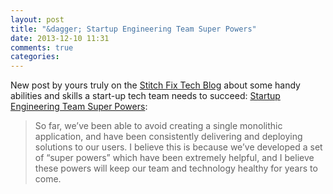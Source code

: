 ```yaml
---
layout: post
title: "&dagger; Startup Engineering Team Super Powers"
date: 2013-12-10 11:31
comments: true
categories: 
---
```

New post by yours truly on the [Stitch Fix Tech Blog][techblog] about some handy abilities and skills a start-up tech team needs to succeed: [Startup Engineering Team Super Powers][post]:

> So far, we’ve been able to avoid creating a single monolithic application, and have been consistently delivering and deploying solutions to our users. I believe this is because we’ve developed a set of “super powers” which have been extremely helpful, and I believe these powers will keep our team and technology healthy for years to come.

[post]: http://technology.stitchfix.com/blog/2013/12/10/startup-engineering-team-super-powers/
[techblog]: http://technology.stitchfix.com/blog
